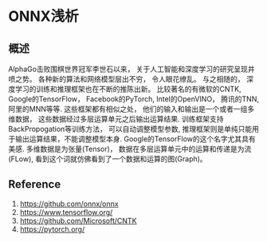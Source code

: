 # ONNX浅析

## 概述
AlphaGo击败围棋世界冠军李世石以来， 关于人工智能和深度学习的研究呈现井喷之势。 各种新的算法和网络模型层出不穷， 令人眼花缭乱。  与之相随的， 深度学习的训练和推理框架也在不断的推陈出新。 比较著名的有微软的CNTK, Google的TensorFlow， Facebook的PyTorch, Intel的OpenVINO， 腾讯的TNN, 阿里的MNN等等.  这些框架都有相似之处， 他们的输入和输出是一个或者一组多维数据， 这些数据经过多层运算单元之后输出运算结果.  训练框架支持BackPropogation等训练方法， 可以自动调整模型参数, 推理框架则是单纯只能用于输出运算结果，不能调整模型本身. Google的TensorFlow的这个名字尤其具有美感.  多维数据是为张量(Tensor)， 数据在多层运算单元中的运算和传递是为流(FLow),  看到这个词就仿佛看到了一个数据和运算的图(Graph)。

## Reference
1. https://github.com/onnx/onnx
2. https://www.tensorflow.org/
3. https://github.com/Microsoft/CNTK
4. https://pytorch.org/
